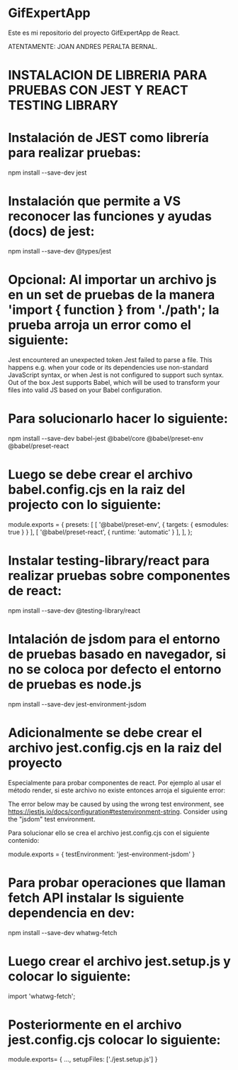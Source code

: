 # GifExpertApp

Este es mi repositorio del proyecto GifExpertApp de React.

ATENTAMENTE: JOAN ANDRES PERALTA BERNAL.

# INSTALACION DE LIBRERIA PARA PRUEBAS CON JEST Y REACT TESTING LIBRARY

# Instalación de JEST como librería para realizar pruebas:
npm install --save-dev jest

# Instalación que permite a VS reconocer las funciones y ayudas (docs) de jest:
npm install --save-dev @types/jest


# Opcional: Al importar un archivo js en un set de pruebas de la manera 'import { function } from './path'; la prueba arroja un error como el siguiente:
Jest encountered an unexpected token
Jest failed to parse a file. This happens e.g. when your code or its dependencies use non-standard JavaScript syntax, or when Jest is not configured to support such syntax.        
Out of the box Jest supports Babel, which will be used to transform your files into valid JS based on your Babel configuration.

# Para solucionarlo hacer lo siguiente:

npm install --save-dev babel-jest @babel/core @babel/preset-env @babel/preset-react 

# Luego se debe crear el archivo babel.config.cjs en la raiz del projecto con lo siguiente:

module.exports = {
    presets: [
        [ '@babel/preset-env', { targets: { esmodules: true } } ],
        [ '@babel/preset-react', { runtime: 'automatic' } ],
    ],
};

# Instalar testing-library/react para realizar pruebas sobre componentes de react:
npm install --save-dev @testing-library/react

# Intalación de jsdom para el entorno de pruebas basado en navegador, si no se coloca por defecto el entorno de pruebas es node.js
npm install --save-dev jest-environment-jsdom

# Adicionalmente se debe crear el archivo jest.config.cjs en la raiz del proyecto

Especialmente para probar componentes de react.
Por ejemplo al usar el método render, si este archivo no existe entonces arroja el siguiente error:

The error below may be caused by using the wrong test environment, see https://jestjs.io/docs/configuration#testenvironment-string.
Consider using the "jsdom" test environment.

Para solucionar ello se crea el archivo jest.config.cjs con el siguiente contenido:

module.exports = {
    testEnvironment: 'jest-environment-jsdom'
}

# Para probar operaciones que llaman fetch API instalar ls siguiente dependencia en dev:
npm install --save-dev whatwg-fetch

# Luego crear el archivo jest.setup.js y colocar lo siguiente:

import 'whatwg-fetch';

# Posteriormente en el archivo jest.config.cjs colocar lo siguiente:

module.exports= {
	...,
	setupFiles: ['./jest.setup.js']
}